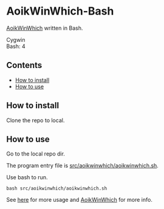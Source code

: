 # AoikWinWhich-Bash
[AoikWinWhich](https://github.com/AoiKuiyuyou/AoikWinWhich) written in Bash.

Cygwin  
Bash: 4

## Contents
- [How to install](#how-to-install)
- [How to use](#how-to-use)

## How to install
Clone the repo to local.

## How to use
Go to the local repo dir.

The program entry file is [src/aoikwinwhich/aoikwinwhich.sh](/src/aoikwinwhich/aoikwinwhich.sh).

Use bash to run.
```
bash src/aoikwinwhich/aoikwinwhich.sh
```

See [here](https://github.com/AoiKuiyuyou/AoikWinWhich#how-to-use) for more usage and [AoikWinWhich](https://github.com/AoiKuiyuyou/AoikWinWhich) for more info.
